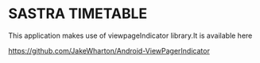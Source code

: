 # SASTRA TIMETABLE
This application makes use of viewpageIndicator library.It is available here

https://github.com/JakeWharton/Android-ViewPagerIndicator
